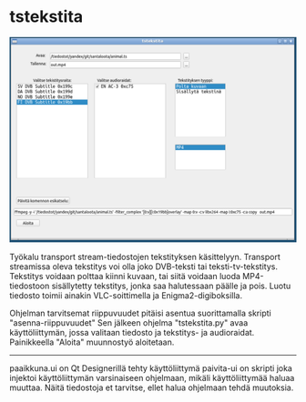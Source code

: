 # tstekstita
![](https://github.com/janttari/tstekstita/raw/master/tstekstita.png)

Työkalu transport stream-tiedostojen tekstityksen käsittelyyn.
Transport streamissa oleva tekstitys voi olla joko DVB-teksti tai teksti-tv-tekstitys.
Tekstitys voidaan polttaa kiinni kuvaan, tai siitä voidaan luoda MP4-tiedostoon sisällytetty tekstitys, jonka saa halutessaan
päälle ja pois. Luotu tiedosto toimii ainakin VLC-soittimella ja Enigma2-digiboksilla.

Ohjelman tarvitsemat riippuvuudet pitäisi asentua suorittamalla skripti "asenna-riippuvuudet"
Sen jälkeen ohjelma "tstekstita.py" avaa käyttöliittymän, jossa valitaan tiedosto ja tekstitys- ja audioraidat.
Painikkeella "Aloita" muunnostyö aloitetaan.


-----
  paaikkuna.ui on Qt Designerillä tehty käyttöliittymä
  paivita-ui on skripti joka injektoi käyttöliittymän varsinaiseen ohjelmaan, mikäli käyttöliittymää haluaa muuttaa.
  Näitä tiedostoja et tarvitse, ellet halua ohjelmaan tehdä muutoksia.
